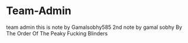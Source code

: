 # Team-Admin
team admin
this is note by Gamalsobhy585
2nd note by gamal sobhy
By The Order Of The Peaky Fucking Blinders
